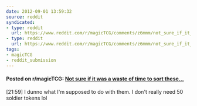 ```yaml
---
date: 2012-09-01 13:59:32
source: reddit
syndicated:
- type: reddit
  url: https://www.reddit.com/r/magicTCG/comments/z6mmm/not_sure_if_it_was_a_waste_of_time_to_sort_these/
- type: reddit
  url: https://www.reddit.com/r/magicTCG/comments/z6mmm/not_sure_if_it_was_a_waste_of_time_to_sort_these/c61wkpj/
tags:
- magicTCG
- reddit_submission
---
```


#### Posted on r/magicTCG: [Not sure if it was a waste of time to sort these...](https://www.reddit.com/r/magicTCG/comments/z6mmm/not_sure_if_it_was_a_waste_of_time_to_sort_these/)

[21:59] I dunno what I'm supposed to do with them. I don't really need 50 soldier tokens lol